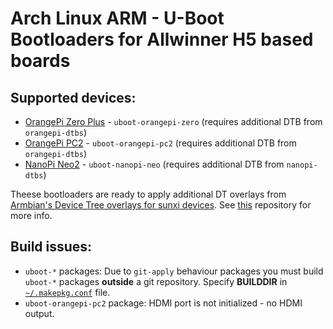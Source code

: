 # Arch Linux ARM - U-Boot Bootloaders for Allwinner H5 based boards

## Supported devices:

* [OrangePi Zero Plus](http://www.orangepi.org/OrangePiZeroPlus/) - `uboot-orangepi-zero` (requires additional DTB from `orangepi-dtbs`)
* [OrangePi PC2](http://www.orangepi.org/orangepipc2/) - `uboot-orangepi-pc2` (requires additional DTB from `orangepi-dtbs`)
* [NanoPi Neo2](http://www.friendlyarm.com/index.php?route=product/product&product_id=180) - `uboot-nanopi-neo` (requires additional DTB from `nanopi-dtbs`)

Theese bootloaders are ready to apply additional DT overlays from [Armbian's Device Tree overlays for sunxi devices](//github.com/armbian/sunxi-DT-overlays).
See [this](//github.com/RoEdAl/alarm-sunxi-dt-overlays-aarch64) repository for more info.

## Build issues:

* `uboot-*` packages: Due to `git-apply` behaviour packages you must build `uboot-*` packages  **outside** a git repository.
  Specify **BUILDDIR** in [`~/.makepkg.conf`](http://www.archlinux.org/pacman/makepkg.conf.5.html) file.
* `uboot-orangepi-pc2` package: HDMI port is not initialized - no HDMI output.
